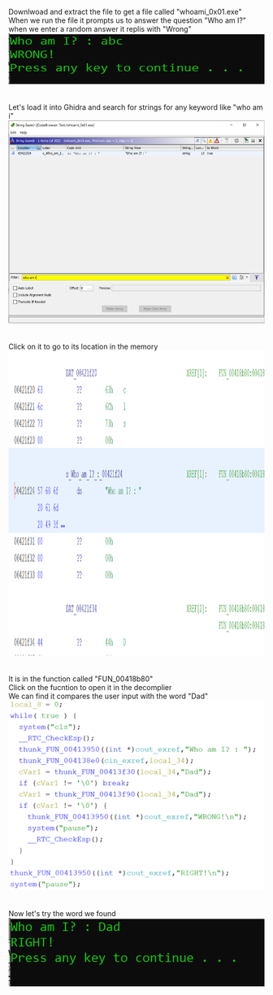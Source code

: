Downlwoad and extract the file to get a file called "whoami_0x01.exe"  
When we run the file it prompts us to answer the question "Who am I?"  
when we enter a random answer it replis with "Wrong"  
<img src="wrong.png" width="600" height="100">  
<br><br>
Let's load it into Ghidra and search for strings for any keyword like "who am i"  
<img src="search.png" width="600" height="400">  
<br><br>
Click on it to go to its location in the memory  
<img src="function.png" width="600" height="600">  
<br><br>
It is in the function called "FUN_00418b80"  
Click on the fucntion to open it in the decomplier  
We can find it compares the user input with the word "Dad"  
![complied.png](compiled.png)  
<br><br>
Now let's try the word we found  
![right.png](right.png)
